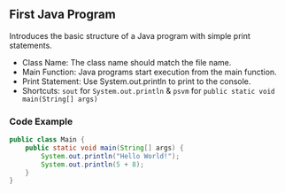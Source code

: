 ## First Java Program

Introduces the basic structure of a Java program with simple print statements.


- Class Name: The class name should match the file name.
- Main Function: Java programs start execution from the main function.
- Print Statement: Use System.out.println to print to the console.
- Shortcuts:
   `sout` for `System.out.println` &
   `psvm` for `public static void main(String[] args)`

### Code Example

```java
public class Main {
    public static void main(String[] args) {
        System.out.println("Hello World!");
        System.out.println(5 + 8);
    }
}
